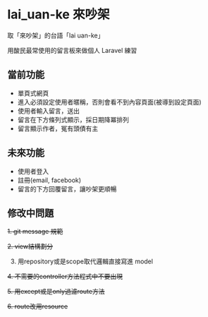 # lai_uan-ke 來吵架

取「來吵架」的台語「lai uan-ke」

用酸民最常使用的留言板來做個人 Laravel 練習

## 當前功能
+ 單頁式網頁
+ 進入必須設定使用者暱稱，否則會看不到內容頁面(被導到設定頁面)
+ 使用者輸入留言，送出
+ 留言在下方條列式顯示，採日期降冪排列
+ 留言顯示作者，冤有頭債有主

## 未來功能
+ 使用者登入
+ 註冊(email, facebook)
+ 留言的下方回覆留言，讓吵架更順暢

## 修改中問題
~~1. git message 規範~~

~~2. view結構劃分~~

3. 用repository或是scope取代邏輯直接寫進 model

~~4. 不需要的controller方法程式中不要出現~~

~~5. 用except或是only過濾route方法~~

~~6. route改用resource~~
